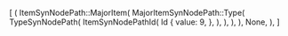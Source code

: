 [
    (
        ItemSynNodePath::MajorItem(
            MajorItemSynNodePath::Type(
                TypeSynNodePath(
                    ItemSynNodePathId(
                        Id {
                            value: 9,
                        },
                    ),
                ),
            ),
        ),
        None,
    ),
]